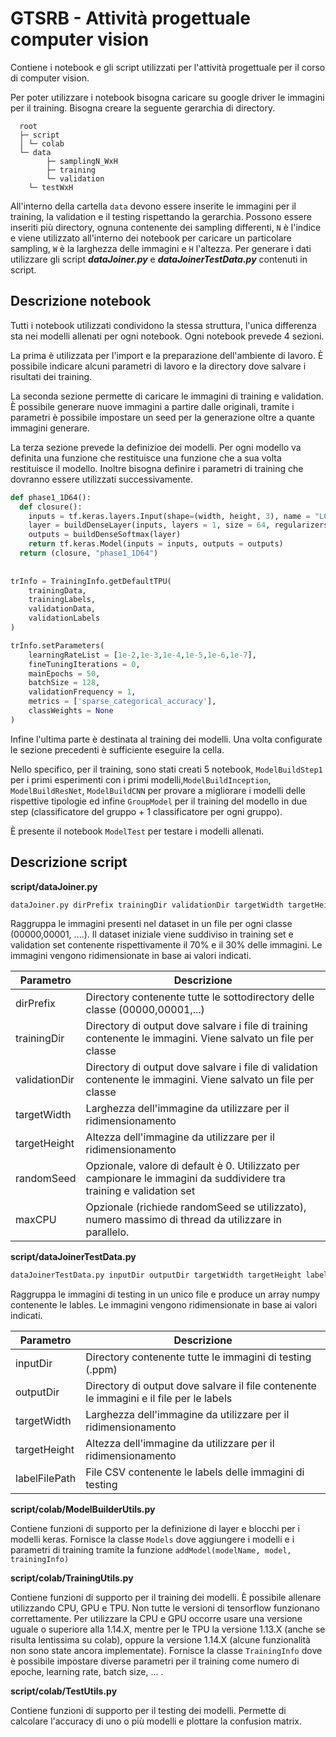# GTSRB - Attività progettuale computer vision
Contiene i notebook e gli script utilizzati per l'attività progettuale per il corso di computer vision.

Per poter utilizzare i notebook bisogna caricare su google driver le immagini per il training. Bisogna creare la seguente gerarchia di directory.
  
	  root
	  ├─ script
	  │	└─ colab
	  └─ data
	        ├─ samplingN_WxH
			├─ training
			└─ validation
		└─ testWxH

All'interno della cartella `data` devono essere inserite le immagini per il training, la validation e il testing rispettando la gerarchia. Possono essere inseriti più directory, ognuna contenente dei sampling differenti, `N` è l'indice e viene utilizzato all'interno dei notebook per caricare un particolare sampling, `W` è la larghezza delle immagini e `H` l'altezza. Per generare i dati utilizzare gli script ***dataJoiner.py*** e ***dataJoinerTestData.py*** contenuti in script.

## Descrizione notebook 
Tutti i notebook utilizzati condividono la stessa struttura, l'unica differenza sta nei modelli allenati per ogni notebook. Ogni notebook prevede 4 sezioni. 

La prima è utilizzata per l'import e la preparazione dell'ambiente di lavoro. È possibile indicare alcuni parametri di lavoro e la directory dove salvare i risultati dei training. 


La seconda sezione permette di caricare le immagini di training e validation. È possibile generare nuove immagini a partire dalle originali, tramite i parametri è possibile impostare un seed per la generazione oltre a quante immagini generare. 

La terza sezione prevede la definizioe dei modelli. Per ogni modello va definita una funzione che restituisce una funzione che a sua volta restituisce il modello. Inoltre bisogna definire i parametri di training che dovranno essere utilizzati successivamente.

```python
def phase1_1D64():
  def closure():
    inputs = tf.keras.layers.Input(shape=(width, height, 3), name = "L0_INPUT")
    layer = buildDenseLayer(inputs, layers = 1, size = 64, regularizers = 0.01, flattenInput = True)
    outputs = buildDenseSoftmax(layer)
    return tf.keras.Model(inputs = inputs, outputs = outputs)
  return (closure, "phase1_1D64")
  
  
trInfo = TrainingInfo.getDefaultTPU(
    trainingData,
    trainingLabels,
    validationData,
    validationLabels
)

trInfo.setParameters(
    learningRateList = [1e-2,1e-3,1e-4,1e-5,1e-6,1e-7],
    fineTuningIterations = 0,
    mainEpochs = 50,
    batchSize = 128,
    validationFrequency = 1,
    metrics = ['sparse_categorical_accuracy'],
    classWeights = None
)
```

Infine l'ultima parte è destinata al training dei modelli. Una volta configurate le sezione precedenti è sufficiente eseguire la cella.

Nello specifico, per il training, sono stati creati 5 notebook, `ModelBuildStep1` per i primi esperimenti con i primi modelli,`ModelBuildInception`, `ModelBuildResNet`, `ModelBuildCNN` per provare a migliorare i modelli delle rispettive tipologie ed infine `GroupModel` per il training del modello in due step (classificatore del gruppo + 1 classificatore per ogni gruppo). 

È presente il notebook `ModelTest` per testare i modelli allenati.

## Descrizione script

**script/dataJoiner.py**

```sh
dataJoiner.py dirPrefix trainingDir validationDir targetWidth targetHeight [randomSeed] [maxCPU] 
```
Raggruppa le immagini presenti nel dataset in un file per ogni classe (00000,00001, ....). Il dataset iniziale viene suddiviso in training set e validation set contenente rispettivamente il 70% e il 30% delle immagini. Le immagini vengono ridimensionate in base ai valori indicati.

| Parametro | Descrizione |
|---|---|
| dirPrefix | Directory contenente tutte le sottodirectory delle classe (00000,00001,...) |
| trainingDir | Directory di output dove salvare i file di training contenente le immagini. Viene salvato un file per classe |
| validationDir | Directory di output dove salvare i file di validation contenente le immagini. Viene salvato un file per classe |
| targetWidth | Larghezza dell'immagine da utilizzare per il ridimensionamento |
| targetHeight | Altezza dell'immagine da utilizzare per il ridimensionamento |
| randomSeed | Opzionale, valore di default è 0. Utilizzato per campionare le immagini da suddividere tra training e validation set |
| maxCPU | Opzionale (richiede randomSeed se utilizzato), numero massimo di thread da utilizzare in parallelo. |

**script/dataJoinerTestData.py**

```sh
dataJoinerTestData.py inputDir outputDir targetWidth targetHeight labelFilePath 
```
Raggruppa le immagini di testing in un unico file e produce un array numpy contenente le lables. Le immagini vengono ridimensionate in base ai valori indicati.

| Parametro | Descrizione |
|---|---|
| inputDir | Directory contenente tutte le immagini di testing (.ppm) |
| outputDir | Directory di output dove salvare il file contenente le immagini e il file per le labels |
| targetWidth | Larghezza dell'immagine da utilizzare per il ridimensionamento |
| targetHeight | Altezza dell'immagine da utilizzare per il ridimensionamento |
| labelFilePath | File CSV contenente le labels delle immagini di testing |

**script/colab/ModelBuilderUtils.py**

Contiene funzioni di supporto per la definizione di layer e blocchi per i modelli keras. Fornisce la classe `Models` dove aggiungere i modelli e i parametri di training tramite la funzione `addModel(modelName, model, trainingInfo)`
 
**script/colab/TrainingUtils.py**

Contiene funzioni di supporto per il training dei modelli. È possibile allenare utilizzando CPU, GPU e TPU. Non tutte le versioni di tensorflow funzionano correttamente. Per utilizzare la CPU e GPU occorre usare una versione uguale o superiore alla 1.14.X, mentre per le TPU la versione 1.13.X (anche se risulta lentissima su colab), oppure la versione 1.14.X (alcune funzionalità non sono state ancora implementate). Fornisce la classe `TrainingInfo` dove è possibile impostare diverse parametri per il training come numero di epoche, learning rate, batch size, ... .

**script/colab/TestUtils.py**

Contiene funzioni di supporto per il testing dei modelli. Permette di calcolare l'accuracy di uno o più modelli e plottare la confusion matrix.
